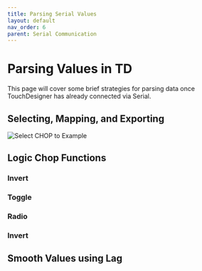```yaml
---
title: Parsing Serial Values
layout: default
nav_order: 6
parent: Serial Communication
---
```


# Parsing Values in TD

This page will cover some brief strategies for parsing data once TouchDesigner has already connected via Serial.


## Selecting, Mapping, and Exporting

<!-- Use a ```select``` CHOP to split channels into individual CHOPs.  This will make each channel individually routable.

Next connect to one of the premade examples. From here you should be able to see some changes and explore changing values to get different effects.
![Select CHOP to Example](../imgs/select.png "Select CHOP to Example")
 -->


![Select CHOP to Example](../imgs/exportCHOP.gif "Select CHOP to Example")

## Logic Chop Functions
### Invert
### Toggle
### Radio
### Invert

## Smooth Values using Lag
